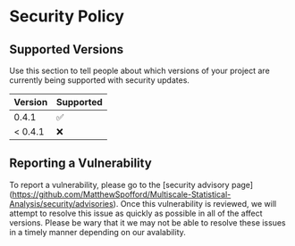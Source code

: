 # Security Policy

## Supported Versions

Use this section to tell people about which versions of your project are
currently being supported with security updates.

| Version | Supported          |
| ------- | ------------------ |
|   0.4.1 | :white_check_mark: |
| < 0.4.1 | :x:                |

## Reporting a Vulnerability

To report a vulnerability, please go to the [security advisory page]
(https://github.com/MatthewSpofford/Multiscale-Statistical-Analysis/security/advisories).
Once this vulnerability is reviewed, we will attempt to resolve this issue
as quickly as possible in all of the affect versions. Please be wary that
it we may not be able to resolve these issues in a timely manner depending
on our avalability.

